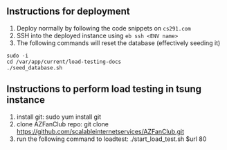 ## Instructions for deployment
1. Deploy normally by following the code snippets on `cs291.com`
2. SSH into the deployed instance using `eb ssh <ENV name>`
3. The following commands will reset the database (effectively seeding it)
```
sudo -i
cd /var/app/current/load-testing-docs
./seed_database.sh
```

## Instructions to perform load testing in tsung instance

1. install git: sudo yum install git
2. clone AZFanClub repo: git clone https://github.com/scalableinternetservices/AZFanClub.git
3. run the following command to loadtest: ./start_load_test.sh $url 80
